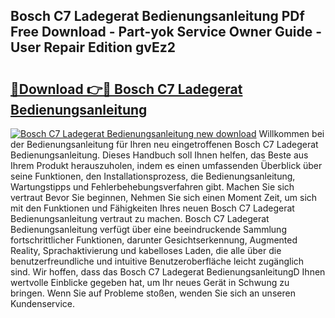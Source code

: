 ## Bosch C7 Ladegerat Bedienungsanleitung PDf Free Download - Part-yok Service Owner Guide - User Repair Edition gvEz2

# <h2><a href="http://df647m.blite.top/?on=Bosch+C7+Ladegerat+Bedienungsanleitung">🔗Download 👉🔴 Bosch C7 Ladegerat Bedienungsanleitung</a></h2>

[![Bosch C7 Ladegerat Bedienungsanleitung new download](https://i.imgur.com/lujVjoI.png)](http://df647m.blite.top/?on=Bosch+C7+Ladegerat+Bedienungsanleitung)
Willkommen bei der Bedienungsanleitung für Ihren neu eingetroffenen Bosch C7 Ladegerat Bedienungsanleitung. Dieses Handbuch soll Ihnen helfen, das Beste aus Ihrem Produkt herauszuholen, indem es einen umfassenden Überblick über seine Funktionen, den Installationsprozess, die Bedienungsanleitung, Wartungstipps und Fehlerbehebungsverfahren gibt. Machen Sie sich vertraut Bevor Sie beginnen, Nehmen Sie sich einen Moment Zeit, um sich mit den Funktionen und Fähigkeiten Ihres neuen Bosch C7 Ladegerat Bedienungsanleitung vertraut zu machen. Bosch C7 Ladegerat Bedienungsanleitung verfügt über eine beeindruckende Sammlung fortschrittlicher Funktionen, darunter Gesichtserkennung, Augmented Reality, Sprachaktivierung und kabelloses Laden, die alle über die benutzerfreundliche und intuitive Benutzeroberfläche leicht zugänglich sind. Wir hoffen, dass das Bosch C7 Ladegerat BedienungsanleitungD Ihnen wertvolle Einblicke gegeben hat, um Ihr neues Gerät in Schwung zu bringen. Wenn Sie auf Probleme stoßen, wenden Sie sich an unseren Kundenservice.
